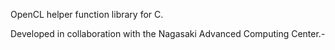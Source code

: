 OpenCL helper function library for C.

Developed in collaboration with the Nagasaki Advanced Computing Center.-
